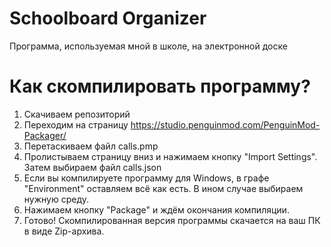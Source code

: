 # Schoolboard Organizer
Программа, используемая мной в школе, на электронной доске
# Как скомпилировать программу?
1. Скачиваем репозиторий
2. Переходим на страницу https://studio.penguinmod.com/PenguinMod-Packager/
3. Перетаскиваем файл calls.pmp
4. Пролистываем страницу вниз и нажимаем кнопку "Import Settings". Затем выбираем файл calls.json
5. Если вы компилируете программу для Windows, в графе "Environment" оставляем всё как есть. В ином случае выбираем нужную среду.
6. Нажимаем кнопку "Package" и ждём окончания компиляции.
7. Готово! Скомпилированная версия программы скачается на ваш ПК в виде Zip-архива.
